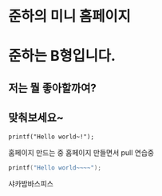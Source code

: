 # 준하의 미니 홈페이지
# 준하는 B형입니다.

## 저는 뭘 좋아할까여?
## 맞춰보세요~


```
printf("Hello world~!");
```


홈페이지 만드는 중 홈페이지 만들면서 pull 연습중


```c++
printf("Hello world~~~~");
```

샤카밤바스피스
